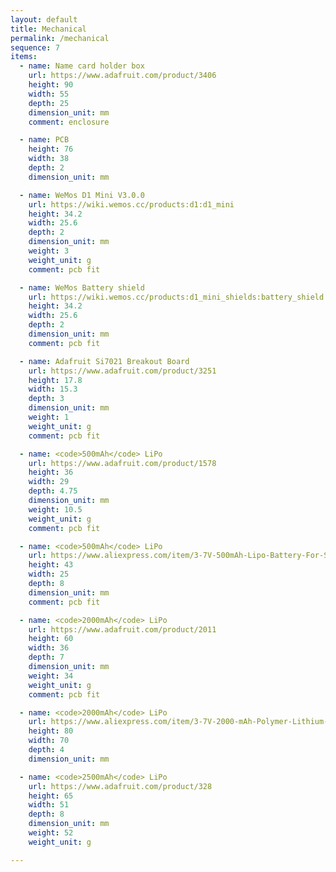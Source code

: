 ```yaml
---
layout: default
title: Mechanical
permalink: /mechanical
sequence: 7
items:
  - name: Name card holder box
    url: https://www.adafruit.com/product/3406
    height: 90
    width: 55
    depth: 25
    dimension_unit: mm
    comment: enclosure

  - name: PCB
    height: 76
    width: 38
    depth: 2
    dimension_unit: mm

  - name: WeMos D1 Mini V3.0.0
    url: https://wiki.wemos.cc/products:d1:d1_mini
    height: 34.2
    width: 25.6
    depth: 2
    dimension_unit: mm
    weight: 3
    weight_unit: g
    comment: pcb fit

  - name: WeMos Battery shield
    url: https://wiki.wemos.cc/products:d1_mini_shields:battery_shield
    height: 34.2
    width: 25.6
    depth: 2
    dimension_unit: mm
    comment: pcb fit

  - name: Adafruit Si7021 Breakout Board
    url: https://www.adafruit.com/product/3251
    height: 17.8
    width: 15.3
    depth: 3
    dimension_unit: mm
    weight: 1
    weight_unit: g
    comment: pcb fit

  - name: <code>500mAh</code> LiPo
    url: https://www.adafruit.com/product/1578
    height: 36
    width: 29
    depth: 4.75
    dimension_unit: mm
    weight: 10.5
    weight_unit: g
    comment: pcb fit

  - name: <code>500mAh</code> LiPo
    url: https://www.aliexpress.com/item/3-7V-500mAh-Lipo-Battery-For-Syma-X5C-X5SW-M68-Cheerson-CX-30-H5C-Quadrocopter-3/32918919539.html
    height: 43
    width: 25
    depth: 8
    dimension_unit: mm
    comment: pcb fit

  - name: <code>2000mAh</code> LiPo
    url: https://www.adafruit.com/product/2011
    height: 60
    width: 36
    depth: 7
    dimension_unit: mm
    weight: 34
    weight_unit: g
    comment: pcb fit

  - name: <code>2000mAh</code> LiPo
    url: https://www.aliexpress.com/item/3-7V-2000-mAh-Polymer-Lithium-Battery-LiPo-For-GPS-Tablet-PC-407080/2055208577.html
    height: 80
    width: 70
    depth: 4
    dimension_unit: mm

  - name: <code>2500mAh</code> LiPo
    url: https://www.adafruit.com/product/328
    height: 65
    width: 51
    depth: 8
    dimension_unit: mm
    weight: 52
    weight_unit: g

---    
```

